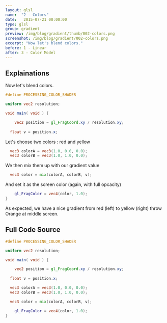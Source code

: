 ```yaml
---
layout: glsl
name:  "2 - Colors"
date:   2015-07-21 00:00:00
type: glsl
group: gradient
preview: /img/blog/gradient/thumb/002-colors.png
screenshot: /img/blog/gradient/002-colors.png
excerpt: "Now let's blend colors."
before: 1 - Linear
after: 3 - Color Model
---
```

## Explainations

Now let's blend colors.

``` glsl
#define PROCESSING_COLOR_SHADER

uniform vec2 resolution;

void main( void ) {

	vec2 position = gl_FragCoord.xy / resolution.xy;
	
  float v = position.x;

```

Let's choose two colors : red and yellow

``` glsl
  vec3 colorA = vec3(1.0, 0.0, 0.0);
  vec3 colorB = vec3(1.0, 1.0, 0.0);

```

We then mix them up with our gradient value

``` glsl
  vec3 color = mix(colorA, colorB, v);

```

And set it as the screen color (again, with full opcacity)

``` glsl
	gl_FragColor = vec4(color, 1.0);
}
```

As expected, we have a nice gradient from red (left) to yellow (right) throw Orange at middle screen.

## Full Code Source

``` glsl
#define PROCESSING_COLOR_SHADER

uniform vec2 resolution;

void main( void ) {

	vec2 position = gl_FragCoord.xy / resolution.xy;
	
  float v = position.x;

  vec3 colorA = vec3(1.0, 0.0, 0.0);
  vec3 colorB = vec3(1.0, 1.0, 0.0);

  vec3 color = mix(colorA, colorB, v);

	gl_FragColor = vec4(color, 1.0);
}
```